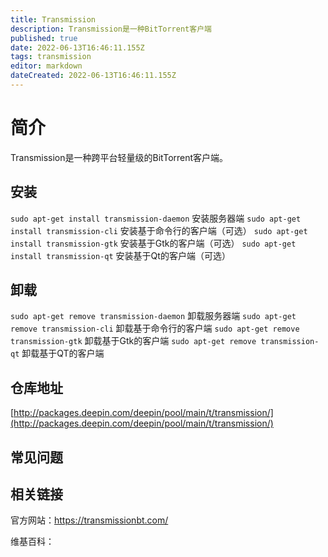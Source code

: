 ```yaml
---
title: Transmission
description: Transmission是一种BitTorrent客户端
published: true
date: 2022-06-13T16:46:11.155Z
tags: transmission
editor: markdown
dateCreated: 2022-06-13T16:46:11.155Z
---
```


# 简介


Transmission是一种跨平台轻量级的BitTorrent客户端。

## 安装
`sudo apt-get install transmission-daemon`	安装服务器端
`sudo apt-get install transmission-cli`			安装基于命令行的客户端（可选）
`sudo apt-get install transmission-gtk`			安装基于Gtk的客户端（可选）
`sudo apt-get install transmission-qt`			安装基于Qt的客户端（可选）

## 卸载
`sudo apt-get remove transmission-daemon`		卸载服务器端
`sudo apt-get remove transmission-cli`			卸载基于命令行的客户端
`sudo apt-get remove transmission-gtk`			卸载基于Gtk的客户端
`sudo apt-get remove transmission-qt`				卸载基于QT的客户端				

## 仓库地址

[http://packages.deepin.com/deepin/pool/main/t/transmission/](http://packages.deepin.com/deepin/pool/main/t/transmission/)

## 常见问题

## 相关链接
官方网站：https://transmissionbt.com/

维基百科：